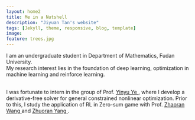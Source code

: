 ```yaml
---
layout: home2
title: Me in a Nutshell
description: "Jiyuan Tan's website"
tags: [Jekyll, theme, responsive, blog, template]
image:
feature: trees.jpg
---
```


I am an undergraduate student in Department of Mathematics, Fudan University.
<br />
My research interest lies in the foundation of deep learning, optimization in machine learning and reinforce learning.

<br />
I was fortunate to intern in the group of Prof. <a href = "https://web.stanford.edu/~yyye/" >Yinyu Ye </a>, where I develop a derivative-free solver for general constrained nonlinear optimization. Prior to this, I study the application of RL in Zero-sum game with Prof. <a href = "https://zhaoranwang.github.io/" >Zhaoran Wang </a> and <a href = "https://www.princeton.edu/~zy6/" >Zhuoran Yang </a>.
